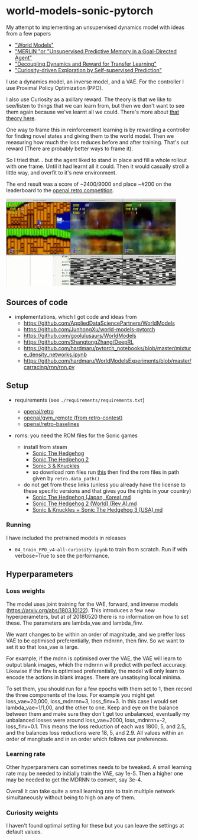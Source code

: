 # world-models-sonic-pytorch

My attempt to implementing an unsupervised dynamics model with ideas from a few papers
- ["World Models"](https://arxiv.org/abs/1803.10122)
- ["MERLIN "or "Unsupervised Predictive Memory in a Goal-Directed Agent"](https://arxiv.org/abs/1803.10760 )
- ["Decoupling Dynamics and Reward for Transfer Learning"](https://arxiv.org/abs/1804.10689)
- ["Curiosity-driven Exploration by Self-supervised Prediction"](https://arxiv.org/abs/1705.05363)

I use a dynamics model, an inverse model, and a VAE. For the controller I use Proximal Policy Optimization (PPO).

I also use Curiosity as a axillary reward. The theory is that we like to see/listen to things that we can learn from, but then we don't want to see them again because we've learnt all we could. There's more about [that theory here](http://people.idsia.ch/~juergen/creativity.html).

One way to frame this in reinforcement learning is by rewarding a controller for finding novel states and giving them to the world model. Then we measuring how much the loss reduces before and after training. That's out reward (There are probably better ways to frame it).

So I tried that... but the agent liked to stand in place and fill a whole rollout with one frame. Until it had learnt all it could. Then it would casually stroll a little way, and overfit to it's new environment.

The end result was a score of ~2400/9000 and place ~#200 on the leaderboard to the [openai retro competition](https://contest.openai.com/).

![](docs/img/visualization.gif)

## Sources of code

- implementations, which I got code and ideas from
    - https://github.com/AppliedDataSciencePartners/WorldModels
    - https://github.com/JunhongXu/world-models-pytorch
    - https://github.com/goolulusaurs/WorldModels
    - https://github.com/ShangtongZhang/DeepRL
    - https://github.com/hardmaru/pytorch_notebooks/blob/master/mixture_density_networks.ipynb
    - https://github.com/hardmaru/WorldModelsExperiments/blob/master/carracing/rnn/rnn.py


## Setup

- requirements (see `./requirements/requirements.txt`)
    - [openai/retro](https://github.com/openai/retro)
    - [openai/gym_remote (from retro-contest)](https://github.com/openai/retro-contest)
    - [openai/retro-baselines](https://github.com/openai/retro-baselines/blob/master/agents/ppo2.docker)

- roms: you need the ROM files for the Sonic games
    - install from steam
        - [Sonic The Hedgehog](http://store.steampowered.com/app/71113/Sonic_The_Hedgehog/)
        - [Sonic The Hedgehog 2](http://store.steampowered.com/app/71163/Sonic_The_Hedgehog_2/)
        - [Sonic 3 & Knuckles](http://store.steampowered.com/app/71162/Sonic_3__Knuckles/)
        - so download rom files run [this](https://github.com/openai/retro/blob/master/retro/scripts/import_sega_classics.py) then find the rom files in path given by `retro.data_path()`
    - do not get from these links (unless you already have the license to these specific versions and that gives you the rights in your country)
        - [Sonic The Hedgehog (Japan, Korea).md](http://www.completeroms.com/dl/sega-genesis/sonic-the-hedgehog-japan-korea/151020)
        - [Sonic The Hedgehog 2 (World) (Rev A).md](http://www.completeroms.com/dl/game-gear/sonic-the-hedgehog-2-u-/7772)
        - [Sonic & Knuckles + Sonic The Hedgehog 3 (USA).md](http://www.completeroms.com/dl/sega-genesis/sonic-and-knuckles-sonic-3-jue-/1824)

### Running

I have included the pretrained models in releases

- `04_train_PPO_v4-all-curiosity.ipynb` to train from scratch. Run if with verbose=True to see the performance.

## Hyperparameters

### Loss weights

The model uses joint training for the VAE, forward, and inverse models (https://arxiv.org/abs/1803.10122). This introduces a few new hyperperameters, but at of 20180520 there is no information on how to set these. The parameters are lambda_vae and lambda_finv.

We want changes to be within an order of magnitude, and we preffer loss VAE to be optimised preferentially, then mdnrnn, then finv. So we want to set it so that loss_vae is large.

For example, if the mdnn is optimised over the VAE, the VAE will learn to output blank images, which the mdnrnn will predict with perfect accuracy. Likewise if the finv is optimised preferentially, the model will only learn to encode the actions in blank images. There are unsatisying local minima.

To set them, you should run for a few epochs with them set to 1, then record the three components of the loss. For example you might get loss_vae=20,000, loss_mdnrnn=3, loss_finv=3. In this case I would set lambda_vae=1/1,00, and the other to one. Keep and eye on the balance between them and make sure they don't get too unbalanced, eventually my unbalanced losses were around loss_vae=2000, loss_mdnrnn=-2, loss_finv=0.1. This means the loss reduction of each was 1800, 5, and 2.5, and the balances loss reductions were 18, 5, and 2.9. All values within an order of mangitude and in an order which follows our preferences.

### Learning rate

Other hyperparamers can sometimes needs to be tweaked. A small learning rate may be needed to initially train the VAE, say 1e-5. Then a higher one may be needed to get the MDRNN to convert, say 3e-4.

Overall it can take quite a small learning rate to train multiple network simultaneously without being to high on any of them.

### Curiosity weights

I haven't found optimal setting for these but you can leave the settings at default values.
